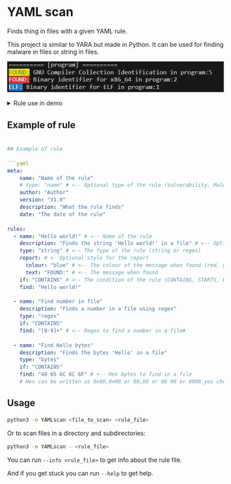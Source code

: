 # YAML scan

Finds thing in files with a given YAML rule.

This project is similar to YARA but made in Python. It can be used for finding malware in files or string in files.

![demo](doc/demo.png)

<details close>
<summary>Rule use in demo</summary>

```yaml
meta:
    name: "Demo rule" 
    type: "Executable"
    author: "awesomelewis2007"
    version: "V1.0"
    description: "Finds execuatble identifiers"
    date: "15-04-2023"

rules:
  - name: "GNU Compiler Collection Identification"
    description: "Finds files that were compiled with GCC"
    type: "string" 
    report:
      colour: "yellow"
      text: "FOUND:"
    if: "CONTAINS"
    find: "GCC"
    
  - name: "Binary identifier for x86_64"
    description: "Finds files that are compiled for x86_64"
    type: "string" 
    report:
      colour: "red"
      text: "FOUND:"
    if: "CONTAINS"
    find: "x86-64"

  - name: "Binary identifier for ELF"
    description: "Finds files that are compiled for ELF"
    type: "string" 
    report:
      colour: "blue"
      text: "ELF:"
    if: "CONTAINS"
    find: "ELF"
```
</details>

## Example of rule

```yaml

## Example of rule

```yaml
meta:
    name: "Name of the rule"  
    # type: "name" # <-- Optional type of the rule (Vulnerability, Malware, etc.)
    author: "Author"
    version: "V1.0"
    description: "What the rule finds"
    date: "The date of the rule"

rules:
  - name: "Hello world!" # <-- Name of the rule
    description: "Finds the string 'Hello world!' in a file" # <-- Optional description of the rule
    type: "string" # <-- The type of the rule (string or regex)
    report: # <- Optional style for the report
      colour: "blue" # <-- The colour of the message when found (red, yellow, green, blue, purple, cyan, white, magenta)
      text: "FOUND:" # <-- The message when found
    if: "CONTAINS" # <-- The condition of the rule (CONTAINS, STARTS, ENDS)
    find: "Hello world!"
    
  - name: "Find number in file"
    description: "Finds a number in a file using regex"
    type: "regex"
    if: "CONTAINS"
    find: "[0-9]+" # <-- Regex to find a number in a file#
  
  - name: "Find Hello bytes"
    description: "Finds the bytes 'Hello' in a file"
    type: "bytes"
    if: "CONTAINS"
    find: "48 65 6C 6C 6F" # <-- Hex bytes to find in a file
    # Hex can be written as 0x00,0x00 or 00,00 or 00 00 or 0000 you chose YAMLscan will clean it up for you
```

## Usage

```bash
python3 -m YAMLscan <file_to_scan> <rule_file>
```

Or to scan files in a directory and subdirectories:

```bash
python3 -m YAMLscan - <rule_file>
```

You can run `--info <rule_file>` to get info about the rule file.

And if you get stuck you can run `--help` to get help.